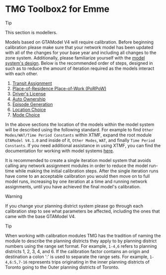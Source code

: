 # TMG Toolbox2 for Emme

> [!Tip]
> This section is modellers.

Models based on GTAModel V4 will require calibration. Before beginning calibration please make sure that your network
model has been updated with all of the changes for your base year and including all changes
to the zone system.  Additionally, please familiarize yourself 
with the [model system's design](../model_design/overview.md).
Below is the recommended order of steps, designed in such as to reduce the
amount of iteration required as the models interact with each other.

1. [Transit Assignment](transit_assignment.md)
2. [Place-of-Residence Place-of-Work (PoRPoW)](porpow.md)
3. [Driver's License](dlic.md)
4. [Auto Ownership](auto_ownership.md)
5. [Episode Generation](episode_generation.md)
6. [Location Choice](location_choice.md)
7. [Mode Choice](mode_choice.md)


In the above sections the location of the models within the model system will be described
using the following standard. For example to find `Other Modes/WAT/Time Period Constants`
within XTMF, expand the root module `GTAModel V4.1.0` and inside of it, `Other Modes`, `WAT`,
and finally `Time Period Constants`.  If you need additional assistance in using XTMF, you can
find the documentation for working with model systems [here](../../xtmf/model_systems.md).

It is recommended to create a single iteration model system that avoids calling any network
assignment modules in order to reduce the model run-time while making the initial calibration
steps.  After the single iteration runs have come to an acceptable calibration you would then
move on to full model runs, increasing by one iteration at a time and running network assignments,
until you have achieved the final model's calibration.

> [!Warning]
> If you change your planning district system please go through each calibration step to
> see what parameters be affected, including the ones that came with the base GTAModel V4.

> [!Tip]
> When working with calibration modules TMG has the tradition of naming the module to describe
> the planning districts they apply to by planning district numbers using the range set format.
> For example, `1-4,6` refers to planning districts 1, 2, 3, 4, and 6.  If the calibration
> factor contains an origin and destination a colon ':' is used to separate the range sets.
> For example, `1-4,6:5,7-16` represents trips originating in the inner planning districts of
> Toronto going to the Outer planning districts of Toronto.